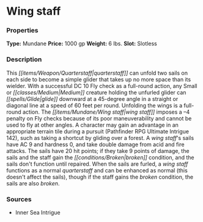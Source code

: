 ﻿---
Title: "Wing staff"
Type: "Mundane"
Price: "1000 gp"
Weight: "6 lbs."
Slot: "Slotless"
Description: |
  "This quarterstaff can unfold two sails on each side to become a simple glider that takes up no more space than its wielder. With a successful DC 10 Fly check as a full-round action, any Small or Medium creature holding the unfurled glider can glide downward at a 45-degree angle in a straight or diagonal line at a speed of 60 feet per round. Unfolding the wings is a full-round action. The wing staff imposes a –4 penalty on Fly checks because of its poor maneuverability and cannot be used to fly at other angles. A character may gain an advantage in an appropriate terrain tile during a pursuit (_Pathfinder RPG Ultimate Intrigue 142_), such as taking a shortcut by gliding over a forest. A wing staff's sails have AC 9 and hardness 0, and take double damage from acid and fire attacks. The sails have 20 hit points; if they take 9 points of damage, the sails and the staff gain the broken condition, and the sails don't function until repaired. When the sails are furled, a wing staff functions as a normal quarterstaff and can be enhanced as normal (this doesn't affect the sails), though if the staff gains the broken condition, the sails are also broken."
Sources: "['Inner Sea Intrigue']"
---

# Wing staff

### Properties

**Type:** Mundane **Price:** 1000 gp **Weight:** 6 lbs. **Slot:** Slotless

### Description

This _[[items/Weapon/Quarterstaff|quarterstaff]]_ can unfold two sails on each side to become a simple glider that takes up no more space than its wielder. With a successful DC 10 Fly check as a full-round action, any Small or _[[classes/Medium|Medium]]_ creature holding the unfurled glider can _[[spells/Glide|glide]]_ downward at a 45-degree angle in a straight or diagonal line at a speed of 60 feet per round. Unfolding the wings is a full-round action. The _[[items/Mundane/Wing staff|wing staff]]_ imposes a –4 penalty on Fly checks because of its poor maneuverability and cannot be used to fly at other angles. A character may gain an advantage in an appropriate terrain tile during a pursuit (Pathfinder RPG Ultimate Intrigue 142), such as taking a shortcut by gliding over a forest. A _wing staff_'s sails have AC 9 and hardness 0, and take double damage from acid and fire attacks. The sails have 20 hit points; if they take 9 points of damage, the sails and the staff gain the _[[conditions/Broken|broken]]_ condition, and the sails don't function until repaired. When the sails are furled, a _wing staff_ functions as a normal _quarterstaff_ and can be enhanced as normal (this doesn't affect the sails), though if the staff gains the _broken_ condition, the sails are also _broken_.

### Sources

* Inner Sea Intrigue